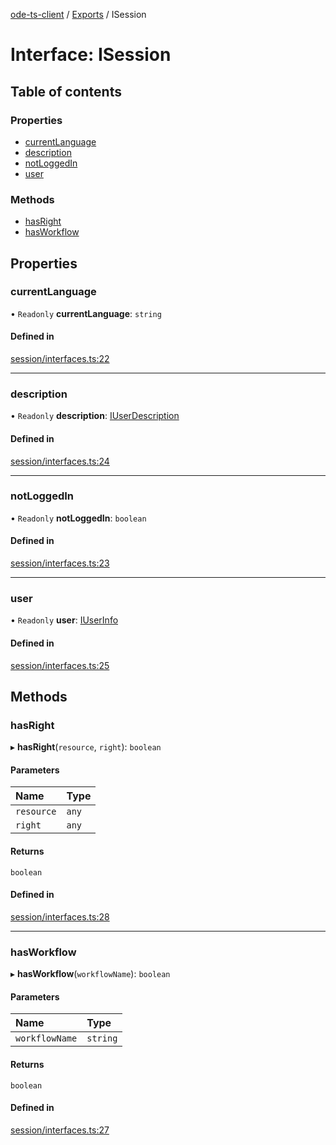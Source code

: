 [ode-ts-client](../README.md) / [Exports](../modules.md) / ISession

# Interface: ISession

## Table of contents

### Properties

- [currentLanguage](isession.md#currentlanguage)
- [description](isession.md#description)
- [notLoggedIn](isession.md#notloggedin)
- [user](isession.md#user)

### Methods

- [hasRight](isession.md#hasright)
- [hasWorkflow](isession.md#hasworkflow)

## Properties

### currentLanguage

• `Readonly` **currentLanguage**: `string`

#### Defined in

[session/interfaces.ts:22](https://github.com/opendigitaleducation/infrontexplore/blob/9b53f59/src/ts/session/interfaces.ts#L22)

___

### description

• `Readonly` **description**: [IUserDescription](iuserdescription.md)

#### Defined in

[session/interfaces.ts:24](https://github.com/opendigitaleducation/infrontexplore/blob/9b53f59/src/ts/session/interfaces.ts#L24)

___

### notLoggedIn

• `Readonly` **notLoggedIn**: `boolean`

#### Defined in

[session/interfaces.ts:23](https://github.com/opendigitaleducation/infrontexplore/blob/9b53f59/src/ts/session/interfaces.ts#L23)

___

### user

• `Readonly` **user**: [IUserInfo](iuserinfo.md)

#### Defined in

[session/interfaces.ts:25](https://github.com/opendigitaleducation/infrontexplore/blob/9b53f59/src/ts/session/interfaces.ts#L25)

## Methods

### hasRight

▸ **hasRight**(`resource`, `right`): `boolean`

#### Parameters

| Name | Type |
| :------ | :------ |
| `resource` | `any` |
| `right` | `any` |

#### Returns

`boolean`

#### Defined in

[session/interfaces.ts:28](https://github.com/opendigitaleducation/infrontexplore/blob/9b53f59/src/ts/session/interfaces.ts#L28)

___

### hasWorkflow

▸ **hasWorkflow**(`workflowName`): `boolean`

#### Parameters

| Name | Type |
| :------ | :------ |
| `workflowName` | `string` |

#### Returns

`boolean`

#### Defined in

[session/interfaces.ts:27](https://github.com/opendigitaleducation/infrontexplore/blob/9b53f59/src/ts/session/interfaces.ts#L27)
